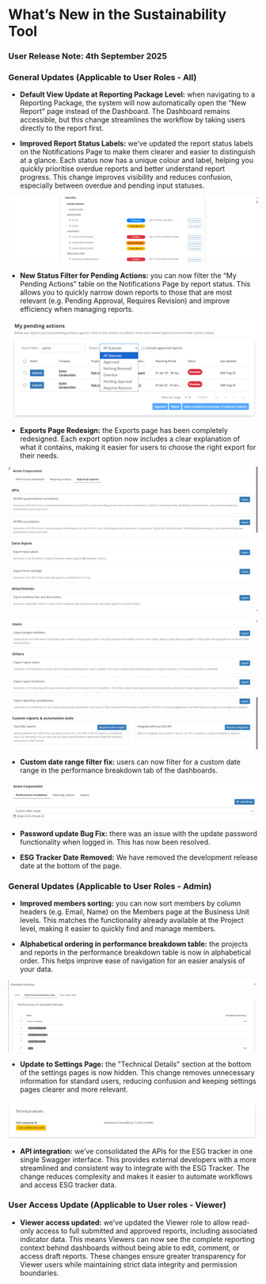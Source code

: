 # What’s New in the Sustainability Tool

### User Release Note: 4th September 2025

### General Updates (Applicable to User Roles - All)

- **Default View Update at Reporting Package Level:** when navigating to a Reporting Package, the system will now automatically open the “New Report” page instead of the Dashboard. The Dashboard remains accessible, but this change streamlines the workflow by taking users directly to the report first.

- **Improved Report Status Labels:** we’ve updated the report status labels on the Notifications Page to make them clearer and easier to distinguish at a glance. Each status now has a unique colour and label, helping you quickly prioritise overdue reports and better understand report progress. This change improves visibility and reduces confusion, especially between overdue and pending input statuses.

![alt](/Release%20Notes/Images/3.1.png)

- **New Status Filter for Pending Actions:** you can now filter the “My Pending Actions” table on the Notifications Page by report status. This allows you to quickly narrow down reports to those that are most relevant (e.g. Pending Approval, Requires Revision) and improve efficiency when managing reports.

![alt](/Release%20Notes/Images/3.2.png)

- **Exports Page Redesign:** the Exports page has been completely redesigned. Each export option now includes a clear explanation of what it contains, making it easier for users to choose the right export for their needs.

![alt](/Release%20Notes/Images/3.3.png)

![alt](/Release%20Notes/Images/3.4.png)

- **Custom date range filter fix:** users can now filter for a custom date range in the performance breakdown tab of the dashboards.

![alt](/Release%20Notes/Images/3.5.png)
  
- **Password update Bug Fix:** there was an issue with the update password functionality when logged in. This has now been resolved.

- **ESG Tracker Date Removed:** We have removed the development release date at the bottom of the page.

### General Updates (Applicable to User Roles - Admin)

- **Improved members sorting:** you can now sort members by column headers (e.g. Email, Name) on the Members page at the Business Unit levels. This matches the functionality already available at the Project level, making it easier to quickly find and manage members.

- **Alphabetical ordering in performance breakdown table:** the projects and reports in the performance breakdown table is now in alphabetical order. This helps improve ease of navigation for an easier analysis of your data.

![alt](/Release%20Notes/Images/3.6.png)

- **Update to Settings Page:** the "Technical Details" section at the bottom of the settings pages is now hidden. This change removes unnecessary information for standard users, reducing confusion and keeping settings pages clearer and more relevant.

![alt](/Release%20Notes/Images/3.7.png)

- **API integration:** we’ve consolidated the APIs for the ESG tracker in one single Swagger interface. This provides external developers with a more streamlined and consistent way to integrate with the ESG Tracker. The change reduces complexity and makes it easier to automate workflows and access ESG tracker data.

### User Access Update (Applicable to User roles - Viewer)

- **Viewer access updated:** we’ve updated the Viewer role to allow read-only access to full submitted and approved reports, including associated indicator data. This means Viewers can now see the complete reporting context behind dashboards without being able to edit, comment, or access draft reports. These changes ensure greater transparency for Viewer users while maintaining strict data integrity and permission boundaries.
